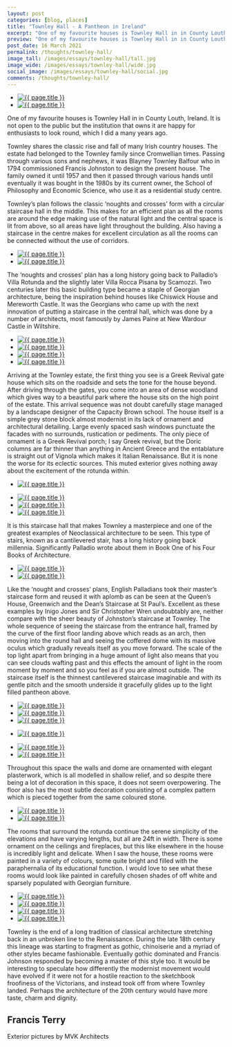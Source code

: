 ```yaml
---
layout: post
categories: [blog, places]
title: "Townley Hall - A Pantheon in Ireland"
excerpt: "One of my favourite houses is Townley Hall in in County Louth, Ireland. It is not open to the public but the institution that owns it are happy for enthusiasts to look round, which I did a many years ago."
preview: "One of my favourite houses is Townley Hall in in County Louth, Ireland. It is not open to the public but the institution that owns it are happy for enthusiasts to look round, which I did a many years ago."
post_date: 16 March 2021
permalink: /thoughts/townley-hall/
image_tall: /images/essays/townley-hall/tall.jpg
image_wide: /images/essays/townley-hall/wide.jpg
social_image: /images/essays/townley-hall/social.jpg
comments: /thoughts/townley-hall/
---
```


<ul class="list">
	<li class="townley-2-3">
		<a class="fancybox" rel="group" href="/images/essays/townley-hall/01.jpg">
			<img class="lazy" src="/images/essays/townley-hall/01.jpg" alt="{{ page.title }}" />
		</a>
	</li>
	<li class="townley-1-3">
		<a class="fancybox" rel="group" href="/images/essays/townley-hall/02.jpg">
			<img class="lazy" src="/images/essays/townley-hall/thumbs/02a.jpg" alt="{{ page.title }}" />
		</a>
	</li>
</ul>

One of my favourite houses is Townley Hall in in County Louth, Ireland. It is not open to the public but the institution that owns it are happy for enthusiasts to look round, which I did a many years ago.

Townley shares the classic rise and fall of many Irish country houses. The estate had belonged to the Townley family since Cromwellian times. Passing through various sons and nephews, it was Blayney Townley Balfour who in 1794 commissioned Francis Johnston to design the present house. The family owned it until 1957 and then it passed through various hands until eventually it was bought in the 1980s by its current owner, the School of Philosophy and Economic Science, who use it as a residential study centre.

Townley’s plan follows the classic ‘noughts and crosses’ form with a circular staircase hall in the middle. This makes for an efficient plan as all the rooms are around the edge making use of the natural light and the central space is lit from above, so all areas have light throughout the building. Also having a staircase in the centre makes for excellent circulation as all the rooms can be connected without the use of corridors.

<ul class="list">
	<li class="half">
		<a class="fancybox" rel="group" href="/images/essays/townley-hall/03.jpg">
			<img class="lazy" src="/images/essays/townley-hall/thumbs/03.jpg" alt="{{ page.title }}" />
		</a>
	</li>
	<li class="half">
		<a class="fancybox" rel="group" href="/images/essays/townley-hall/04.jpg">
			<img class="lazy" src="/images/essays/townley-hall/04.jpg" alt="{{ page.title }}" />
		</a>
	</li>
</ul>

The ‘noughts and crosses’ plan has a long history going back to Palladio’s Villa Rotunda and the slightly later Villa Rocca Pisana by Scamozzi. Two centuries later this basic building type became a staple of Georgian architecture, being the inspiration behind houses like Chiswick House and Mereworth Castle. It was the Georgians who came up with the next innovation of putting a staircase in the central hall, which was done by a number of architects, most famously by James Paine at New Wardour Castle in Wiltshire.

<ul class="list">
	<li class="half">
		<a class="fancybox" rel="group" href="/images/essays/townley-hall/05.jpg">
			<img class="lazy" src="/images/essays/townley-hall/thumbs/05.jpg" alt="{{ page.title }}" />
		</a>
	</li>
	<li class="half">
		<a class="fancybox" rel="group" href="/images/essays/townley-hall/06.jpg">
			<img class="lazy" src="/images/essays/townley-hall/thumbs/06.jpg" alt="{{ page.title }}" />
		</a>
	</li>
	<li class="half">
		<a class="fancybox" rel="group" href="/images/essays/townley-hall/07.jpg">
			<img class="lazy" src="/images/essays/townley-hall/thumbs/07.jpg" alt="{{ page.title }}" />
		</a>
	</li>
	<li class="half">
		<a class="fancybox" rel="group" href="/images/essays/townley-hall/08.jpg">
			<img class="lazy" src="/images/essays/townley-hall/thumbs/08.jpg" alt="{{ page.title }}" />
		</a>
	</li>
</ul>

Arriving at the Townley estate, the first thing you see is a Greek Revival gate house which sits on the roadside and sets the tone for the house beyond. After driving through the gates, you come into an area of dense woodland which gives way to a beautiful park where the house sits on the high point of the estate. This arrival sequence was not doubt carefully stage managed by a landscape designer of the Capacity Brown school. The house itself is a simple grey stone block almost modernist in its lack of ornament and architectural detailing. Large evenly spaced sash windows punctuate the facades with no surrounds, rustication or pediments. The only piece of ornament is a Greek Revival porch; I say Greek revival, but the Doric columns are far thinner than anything in Ancient Greece and the entablature is straight out of Vignola which makes it Italian Renaissance. But it is none the worse for its eclectic sources. This muted exterior gives nothing away about the excitement of the rotunda within.

<ul class="list">
	<li class="full">
		<a class="fancybox" rel="group" href="/images/essays/townley-hall/09.jpg">
			<img class="lazy" src="/images/essays/townley-hall/thumbs/09.jpg" alt="{{ page.title }}" />
		</a>
	</li>
</ul>
<ul class="list">
	<li class="third">
		<a class="fancybox" rel="group" href="/images/essays/townley-hall/10.jpg">
			<img class="lazy" src="/images/essays/townley-hall/thumbs/10.jpg" alt="{{ page.title }}" />
		</a>
	</li>
	<li class="third">
		<a class="fancybox" rel="group" href="/images/essays/townley-hall/11.jpg">
			<img class="lazy" src="/images/essays/townley-hall/thumbs/11.jpg" alt="{{ page.title }}" />
		</a>
	</li>
	<li class="third">
		<a class="fancybox" rel="group" href="/images/essays/townley-hall/12.jpg">
			<img class="lazy" src="/images/essays/townley-hall/thumbs/12.jpg" alt="{{ page.title }}" />
		</a>
	</li>
</ul>

It is this staircase hall that makes Townley a masterpiece and one of the greatest examples of Neoclassical architecture to be seen. This type of stairs, known as a cantilevered stair, has a long history going back millennia. Significantly Palladio wrote about them in Book One of his Four Books of Architecture.

<ul class="list">
	<li class="half">
		<a class="fancybox" rel="group" href="/images/essays/townley-hall/13.jpg">
			<img class="lazy" src="/images/essays/townley-hall/thumbs/13.jpg" alt="{{ page.title }}" />
		</a>
	</li>
	<li class="half">
		<a class="fancybox" rel="group" href="/images/essays/townley-hall/14.jpg">
			<img class="lazy" src="/images/essays/townley-hall/14.jpg" alt="{{ page.title }}" />
		</a>
	</li>
</ul>

Like the ‘nought and crosses’ plans, English Palladians took their master’s staircase form and reused it with aplomb as can be seen at the Queen’s House, Greenwich and the Dean’s Staircase at St Paul’s. Excellent as these examples by Inigo Jones and Sir Christopher Wren undoubtably are, neither compare with the sheer beauty of Johnston’s staircase at Townley. The whole sequence of seeing the staircase from the entrance hall, framed by the curve of the first floor landing above which reads as an arch, then moving into the round hall and seeing the coffered dome with its massive oculus which gradually reveals itself as you move forward. The scale of the top light apart from bringing in a huge amount of light also means that you can see clouds wafting past and this effects the amount of light in the room moment by moment and so you feel as if you are almost outside. The staircase itself is the thinnest cantilevered staircase imaginable and with its gentle pitch and the smooth underside it gracefully glides up to the light filled pantheon above. 

<ul class="list">
	<li class="third">
		<a class="fancybox" rel="group" href="/images/essays/townley-hall/15.jpg">
			<img class="lazy" src="/images/essays/townley-hall/thumbs/15.jpg" alt="{{ page.title }}" />
		</a>
	</li>
	<li class="third">
		<a class="fancybox" rel="group" href="/images/essays/townley-hall/16.jpg">
			<img class="lazy" src="/images/essays/townley-hall/thumbs/16.jpg" alt="{{ page.title }}" />
		</a>
	</li>
	<li class="third">
		<a class="fancybox" rel="group" href="/images/essays/townley-hall/17.jpg">
			<img class="lazy" src="/images/essays/townley-hall/thumbs/17.jpg" alt="{{ page.title }}" />
		</a>
	</li>
</ul>
<ul class="list">
	<li class="full">
		<a class="fancybox" rel="group" href="/images/essays/townley-hall/18.jpg">
			<img class="lazy" src="/images/essays/townley-hall/thumbs/18.jpg" alt="{{ page.title }}" />
		</a>
	</li>
</ul>
<ul class="list">
	<li class="half">
		<a class="fancybox" rel="group" href="/images/essays/townley-hall/19.jpg">
			<img class="lazy" src="/images/essays/townley-hall/thumbs/19.jpg" alt="{{ page.title }}" />
		</a>
	</li>
	<li class="half">
		<a class="fancybox" rel="group" href="/images/essays/townley-hall/20.jpg">
			<img class="lazy" src="/images/essays/townley-hall/thumbs/20.jpg" alt="{{ page.title }}" />
		</a>
	</li>
</ul>

Throughout this space the walls and dome are ornamented with elegant plasterwork, which is all modelled in shallow relief, and so despite there being a lot of decoration in this space, it does not seem overpowering. The floor also has the most subtle decoration consisting of a complex pattern which is pieced together from the same coloured stone.

<ul class="list">
	<li class="half">
		<a class="fancybox" rel="group" href="/images/essays/townley-hall/21.jpg">
			<img class="lazy" src="/images/essays/townley-hall/thumbs/21.jpg" alt="{{ page.title }}" />
		</a>
	</li>
	<li class="half">
		<a class="fancybox" rel="group" href="/images/essays/townley-hall/22.jpg">
			<img class="lazy" src="/images/essays/townley-hall/thumbs/22.jpg" alt="{{ page.title }}" />
		</a>
	</li>
</ul>

The rooms that surround the rotunda continue the serene simplicity of the elevations and have varying lengths, but all are 24ft in width. There is some ornament on the ceilings and fireplaces, but this like elsewhere in the house is incredibly light and delicate. When I saw the house, these rooms were painted in a variety of colours, some quite bright and filled with the paraphernalia of its educational function. I would love to see what these rooms would look like painted in carefully chosen shades of off white and sparsely populated with Georgian furniture.

<ul class="list">
	<li class="half">
		<a class="fancybox" rel="group" href="/images/essays/townley-hall/23.jpg">
			<img class="lazy" src="/images/essays/townley-hall/thumbs/23.jpg" alt="{{ page.title }}" />
		</a>
	</li>
	<li class="half">
		<a class="fancybox" rel="group" href="/images/essays/townley-hall/24.jpg">
			<img class="lazy" src="/images/essays/townley-hall/thumbs/24.jpg" alt="{{ page.title }}" />
		</a>
	</li>
	<li class="half">
		<a class="fancybox" rel="group" href="/images/essays/townley-hall/25.jpg">
			<img class="lazy" src="/images/essays/townley-hall/thumbs/25.jpg" alt="{{ page.title }}" />
		</a>
	</li>
	<li class="half">
		<a class="fancybox" rel="group" href="/images/essays/townley-hall/26.jpg">
			<img class="lazy" src="/images/essays/townley-hall/thumbs/26.jpg" alt="{{ page.title }}" />
		</a>
	</li>
</ul>

Townley is the end of a long tradition of classical architecture stretching back in an unbroken line to the Renaissance. During the late 18th century this lineage was starting to fragment as gothic, chinoiserie and a myriad of other styles became fashionable. Eventually gothic dominated and Francis Johnson responded by becoming a master of this style too. It would be interesting to speculate how differently the modernist movement would have evolved if it were not for a hostile reaction to the sketchbook froofiness of the Victorians, and instead took off from where Townley landed. Perhaps the architecture of the 20th century would have more taste, charm and dignity.

## Francis Terry

<p class="small">Exterior pictures by MVK Architects</p>